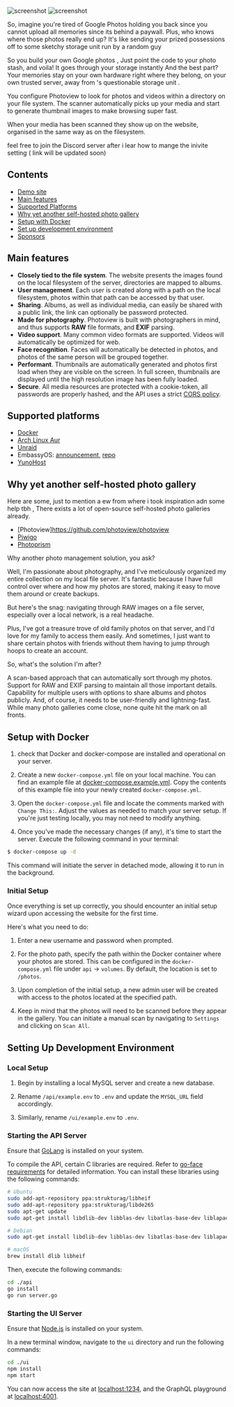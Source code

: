 

![screenshot](./images/Tabswitching.png)
![screenshot](./images/download.png)


So, imagine you're tired of Google Photos holding you back since you cannot upload all memories since its  behind a paywall. Plus, who knows where those photos really end up? It's like sending your prized possessions off to some sketchy storage unit run by a random guy 

So you build your own Google photos  , Just point the code  to your photo stash, and voila! It goes through your storage instantly And the best part? Your memories stay on your own hardware right where they belong, on your own trusted server, away from 's questionable storage unit .

You configure Photoview to look for photos and videos within a directory on your file system. The scanner automatically picks up your media and start to generate thumbnail images to make browsing super fast.

When your media has been scanned they show up on the website, organised in the same way as on the filesystem.

feel free to join the Discord server after i lear how to mange the inivite setting ( link will be updated soon)


## Contents

- [Demo site](#demo-site)
- [Main features](#main-features)
- [Supported Platforms](#supported-platforms)
- [Why yet another self-hosted photo gallery](#why-yet-another-self-hosted-photo-gallery)
- [Setup with Docker](#setup-with-docker)
- [Set up development environment](#setup-development-environment)
- [Sponsors](#sponsors)

## Main features

- **Closely tied to the file system**. The website presents the images found on the local filesystem of the server, directories are mapped to albums.
- **User management**. Each user is created along with a path on the local filesystem, photos within that path can be accessed by that user.
- **Sharing**. Albums, as well as individual media, can easily be shared with a public link, the link can optionally be password protected.
- **Made for photography**. Photoview is built with photographers in mind, and thus supports **RAW** file formats, and **EXIF** parsing.
- **Video support**. Many common video formats are supported. Videos will automatically be optimized for web.
- **Face recognition**. Faces will automatically be detected in photos, and photos of the same person will be grouped together.
- **Performant**. Thumbnails are automatically generated and photos first load when they are visible on the screen. In full screen, thumbnails are displayed until the high resolution image has been fully loaded.
- **Secure**. All media resources are protected with a cookie-token, all passwords are properly hashed, and the API uses a strict [CORS policy](https://developer.mozilla.org/en-US/docs/Web/HTTP/CORS).

## Supported platforms

- [Docker](https://hub.docker.com/r/viktorstrate/photoview/)
- [Arch Linux Aur](https://aur.archlinux.org/packages/photoview)
- [Unraid](https://forums.unraid.net/topic/103028-support-photoview-corneliousjd-repo/)
- EmbassyOS: [announcement](https://start9labs.medium.com/new-service-photoview-72ee681b2ff0), [repo](https://github.com/Start9Labs/embassyos-photoview-wrapper)
- [YunoHost](https://github.com/YunoHost-Apps/photoview_ynh)

## Why yet another self-hosted photo gallery
Here are some, just to mention a ew from where i took inspiration adn some help tbh , 
There exists a lot of open-source self-hosted photo galleries already. 
- [Photoview]https://github.com/photoview/photoview
- [Piwigo](https://github.com/Piwigo/Piwigo)
- [Photoprism](https://github.com/photoprism/photoprism)


Why another photo management solution, you ask?

Well, I'm passionate about photography, and I've meticulously organized my entire collection on my local file server. It's fantastic because I have full control over where and how my photos are stored, making it easy to move them around or create backups.

But here's the snag: navigating through RAW images on a file server, especially over a local network, is a real headache.

Plus, I've got a treasure trove of old family photos on that server, and I'd love for my family to access them easily. And sometimes, I just want to share certain photos with friends without them having to jump through hoops to create an account.

So, what's the solution I'm after?

A scan-based approach that can automatically sort through my photos.
Support for RAW and EXIF parsing to maintain all those important details.
Capability for multiple users with options to share albums and photos publicly.
And, of course, it needs to be user-friendly and lightning-fast.
While many photo galleries come close, none quite hit the mark on all fronts.

## Setup with Docker


1. check  that Docker and docker-compose are installed and operational on your server.

2. Create a new `docker-compose.yml` file on your local machine. You can find an example file at [docker-compose.example.yml](/docker-compose.example.yml). Copy the contents of this example file into your newly created `docker-compose.yml`.

3. Open the `docker-compose.yml` file and locate the comments marked with `Change This:`. Adjust the values as needed to match your server setup. If you're just testing locally, you may not need to modify anything.

4. Once you've made the necessary changes (if any), it's time to start the server. Execute the following command in your terminal:

```bash
$ docker-compose up -d
```

This command will initiate the server in detached mode, allowing it to run in the background.

### Initial Setup

Once everything is set up correctly, you should encounter an initial setup wizard upon accessing the website for the first time. 


Here's what you need to do:

1. Enter a new username and password when prompted.

2. For the photo path, specify the path within the Docker container where your photos are stored. This can be configured in the `docker-compose.yml` file under `api` -> `volumes`. By default, the location is set to `/photos`.

3. Upon completion of the initial setup, a new admin user will be created with access to the photos located at the specified path.

4. Keep in mind that the photos will need to be scanned before they appear in the gallery. You can initiate a manual scan by navigating to `Settings` and clicking on `Scan All`.

## Setting Up Development Environment

### Local Setup

1. Begin by installing a local MySQL server and create a new database.

2. Rename `/api/example.env` to `.env` and update the `MYSQL_URL` field accordingly.

3. Similarly, rename `/ui/example.env` to `.env`.

### Starting the API Server

Ensure that [GoLang](https://golang.org/) is installed on your system.

To compile the API, certain C libraries are required. Refer to [go-face requirements](https://github.com/Kagami/go-face#requirements) for detailed information. You can install these libraries using the following commands:

```sh
# Ubuntu
sudo add-apt-repository ppa:strukturag/libheif
sudo add-apt-repository ppa:strukturag/libde265
sudo apt-get update
sudo apt-get install libdlib-dev libblas-dev libatlas-base-dev liblapack-dev libjpeg-turbo8-dev libheif-dev

# Debian
sudo apt-get install libdlib-dev libblas-dev libatlas-base-dev liblapack-dev libjpeg62-turbo-dev libheif-dev

# macOS
brew install dlib libheif
```

Then, execute the following commands:

```bash
cd ./api
go install
go run server.go
```

### Starting the UI Server

Ensure that [Node.js](https://nodejs.org/en/) is installed on your system.

In a new terminal window, navigate to the `ui` directory and run the following commands:

```bash
cd ./ui
npm install
npm start
```

You can now access the site at [localhost:1234](http://localhost:1234), and the GraphQL playground at [localhost:4001](http://localhost:4001).
